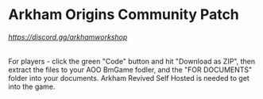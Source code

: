 # Arkham Origins Community Patch
###### https://discord.gg/arkhamworkshop
For players - click the green "Code" button and hit "Download as ZIP", then extract the files to your AOO BmGame fodler, and the "FOR DOCUMENTS" folder into your documents. Arkham Revived Self Hosted is needed to get into the game.
